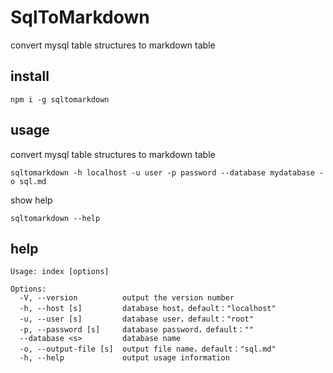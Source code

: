 # SqlToMarkdown
convert mysql table structures to markdown table

## install

```
npm i -g sqltomarkdown
```

## usage

convert mysql table structures to markdown table
```
sqltomarkdown -h localhost -u user -p password --database mydatabase -o sql.md
```

show help
```
sqltomarkdown --help
```

## help

```
Usage: index [options]

Options:
  -V, --version          output the version number
  -h, --host [s]         database host，default："localhost"
  -u, --user [s]         database user，default："root"
  -p, --password [s]     database password，default：""
  --database <s>         database name
  -o, --output-file [s]  output file name，default："sql.md"
  -h, --help             output usage information
```
